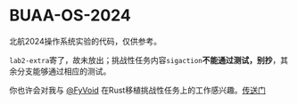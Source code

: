 # BUAA-OS-2024

北航2024操作系统实验的代码，仅供参考。

`lab2-extra`寄了，故未放出；挑战性任务内容`sigaction`**不能通过测试，别抄**，其余分支能够通过相应的测试。

你也许会对我与 [@FyVoid](https://github.com/FyVoid) 在Rust移植挑战性任务上的工作感兴趣。[传送门](https://github.com/MOS-Rust)
